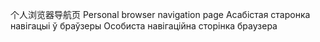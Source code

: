 个人浏览器导航页
Personal browser navigation page
Асабістая старонка навігацыі ў браўзеры
Особиста навігаційна сторінка браузера
